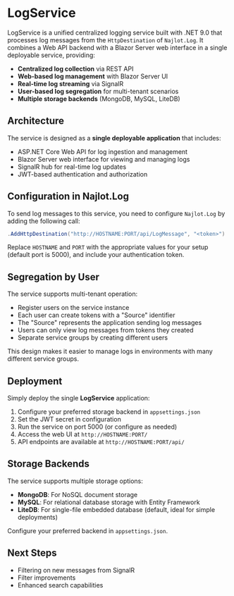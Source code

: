 # LogService

LogService is a unified centralized logging service built with .NET 9.0 that processes log messages from the `HttpDestination` of `Najlot.Log`. It combines a Web API backend with a Blazor Server web interface in a single deployable service, providing:

- **Centralized log collection** via REST API
- **Web-based log management** with Blazor Server UI
- **Real-time log streaming** via SignalR
- **User-based log segregation** for multi-tenant scenarios
- **Multiple storage backends** (MongoDB, MySQL, LiteDB)

## Architecture

The service is designed as a **single deployable application** that includes:
- ASP.NET Core Web API for log ingestion and management
- Blazor Server web interface for viewing and managing logs
- SignalR hub for real-time log updates
- JWT-based authentication and authorization

## Configuration in Najlot.Log

To send log messages to this service, you need to configure `Najlot.Log` by adding the following call:

```csharp
.AddHttpDestination("http://HOSTNAME:PORT/api/LogMessage", "<token>")
```

Replace `HOSTNAME` and `PORT` with the appropriate values for your setup (default port is 5000), and include your authentication token.

## Segregation by User

The service supports multi-tenant operation:
- Register users on the service instance
- Each user can create tokens with a "Source" identifier
- The "Source" represents the application sending log messages
- Users can only view log messages from tokens they created
- Separate service groups by creating different users

This design makes it easier to manage logs in environments with many different service groups.

## Deployment

Simply deploy the single **LogService** application:
1. Configure your preferred storage backend in `appsettings.json`
2. Set the JWT secret in configuration
3. Run the service on port 5000 (or configure as needed)
4. Access the web UI at `http://HOSTNAME:PORT/`
5. API endpoints are available at `http://HOSTNAME:PORT/api/`

## Storage Backends

The service supports multiple storage options:
- **MongoDB**: For NoSQL document storage
- **MySQL**: For relational database storage with Entity Framework
- **LiteDB**: For single-file embedded database (default, ideal for simple deployments)

Configure your preferred backend in `appsettings.json`.

## Next Steps

- Filtering on new messages from SignalR
- Filter improvements
- Enhanced search capabilities